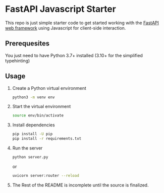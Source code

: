 # FastAPI Javascript Starter

This repo is just simple starter code to get started working with the [FastAPI web framework](https://fastapi.tiangolo.com) using Javascript for client-side interaction.

## Prerequesites

You just need to have Python 3.7+ installed (3.10+ for the simplified typehinting)

## Usage

1. Create a Python virtual environment

    ```bash
    python3 -m venv env
    ```

2. Start the virtual environment

    ```bash
    source env/bin/activate
    ```

3. Install dependencies

    ```bash
    pip install -U pip
    pip install -r requirements.txt
    ```

4. Run the server

    ```bash
    python server.py
    ```

    or

    ```bash
    uvicorn server:router --reload
    ```

5. The Rest of the README is incomplete until the source is finalized.
